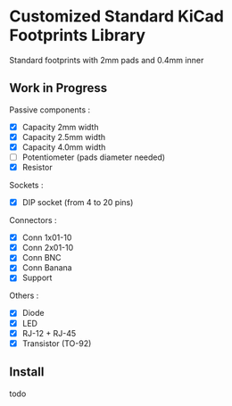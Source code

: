 # Customized Standard KiCad Footprints Library

Standard footprints with 2mm pads and 0.4mm inner

## Work in Progress

Passive components :
- [x] Capacity 2mm width
- [x] Capacity 2.5mm width
- [x] Capacity 4.0mm width
- [ ] Potentiometer (pads diameter needed)
- [x] Resistor

Sockets :
- [x] DIP socket (from 4 to 20 pins)

Connectors :
- [x] Conn 1x01-10
- [x] Conn 2x01-10
- [x] Conn BNC
- [x] Conn Banana
- [x] Support

Others :
- [x] Diode
- [x] LED
- [x] RJ-12 + RJ-45
- [x] Transistor (TO-92)

## Install

todo 
